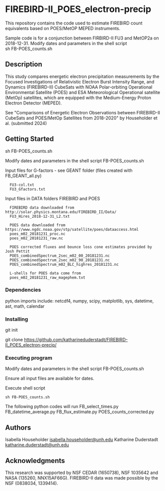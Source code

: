 # FIREBIRD-II_POES_electron-precip


This repository contains the code used to estimate FIREBIRD count equivalents 
based on POES/MetOP MEPED instruments. 

Sample code is for a conjunction between FIRBIRD-II FU3 and MetOP2a on 2018-12-31.
Modify dates and parameters in the shell script  
      sh FB-POES_counts.sh

## Description

This study compares energetic electron precipitation measurements
by the Focused Investigations of Relativistic Electron Burst Intensity
Range, and Dynamics (FIREBIRD-II) CubeSats with NOAA Polar-orbiting
Operational Environmental Satellite (POES) and ESA Meteorological 
Operational satellite (MetOp) satellites, which are equipped with the
Medium-Energy Proton Electron Detector (MEPED).

See "Comparisons of Energetic Electron Observations between 
FIREBIRD-II CubeSats and POES/MetOp Satellites from 2018-2020"
by Householder et al. (submitted 2024)

## Getting Started

sh FB-POES_counts.sh

Modify dates and parameters in the shell script FB-POES_counts.sh
    
Input files for G-factors - see GEANT folder (files created with FB_GEANT_all.py) 

      FU3-col.txt
      FU3_Gfactors.txt

Input files in DATA folders FIREBIRD and POES

      FIREBIRD data downloaded from http://solar.physics.montana.edu/FIREBIRD_II/Data/ 
      FU3_Hires_2018-12-31_L2.txt

      POES data downloaded from https://www.ngdc.noaa.gov/stp/satellite/poes/dataaccess.html 
      poes_m02_20181231_proc.nc
      poes_m02_20181231_raw.nc

      POES corrected fluxes and bounce loss cone estimates provided by Josh Pettit 
      POES_combinedSpectrum_2sec_m02_00_20181231.nc
      POES_combinedSpectrum_2sec_m02_90_20181231.nc
      POES_combinedSpectrum_m02_BLC_highres_20181231.nc

      L-shells for POES data come from 
      poes_m02_20181231_raw_magephem.txt

### Dependencies

python imports include: netcdf4, numpy, scipy, matplotlib, sys, datetime, ast, math, calendar

### Installing

git init

git clone https://github.com/katharineduderstadt/FIREBIRD-II_POES_electron-precip/


### Executing program

Modify dates and parameters in the shell script FB-POES_counts.sh

Ensure all input files are available for dates.  

Execute shell script

    sh FB-POES_counts.sh

The following python codes will run
      FB_select_times.py
      FB_datetime_average.py
      FB_flux_estimate.py
      POES_counts_corrected.py


## Authors

Isabella Householder   isabella.householder@unh.edu 
Katharine Duderstadt   katharine.duderstadt@unh.edu


## Acknowledgments

This research was supported by NSF CEDAR (1650738), NSF 1035642 and NASA (135260, NNX15AF66G). 
FIREBIRD-II data was made possible by the NSF (0838034, 1339414). 






